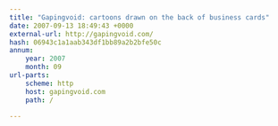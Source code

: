 ```yaml
---
title: "Gapingvoid: cartoons drawn on the back of business cards"
date: 2007-09-13 18:49:43 +0000
external-url: http://gapingvoid.com/
hash: 06943c1a1aab343df1bb89a2b2bfe50c
annum:
    year: 2007
    month: 09
url-parts:
    scheme: http
    host: gapingvoid.com
    path: /

---
```



